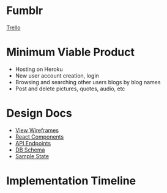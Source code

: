 # Fumblr

[Trello][trello]

[trello]: https://trello.com/b/VnU7lYO9/fumblr

# Minimum Viable Product

- Hosting on Heroku
- New user account creation, login
- Browsing and searching other users blogs by blog names
- Post and delete pictures, quotes, audio, etc

# Design Docs

- [View Wireframes](./wireframes)
- [React Components](./component-hierarchy.md)
- [API Endpoints](./api-endpoints.md)
- [DB Schema](./schema.md)
- [Sample State](./sample-state.md)

# Implementation Timeline
